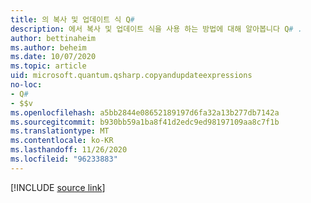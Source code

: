 ```yaml
---
title: 의 복사 및 업데이트 식 Q#
description: 에서 복사 및 업데이트 식을 사용 하는 방법에 대해 알아봅니다 Q# .
author: bettinaheim
ms.author: beheim
ms.date: 10/07/2020
ms.topic: article
uid: microsoft.quantum.qsharp.copyandupdateexpressions
no-loc:
- Q#
- $$v
ms.openlocfilehash: a5bb2844e08652189197d6fa32a13b277db7142a
ms.sourcegitcommit: b930bb59a1ba8f41d2edc9ed98197109aa8c7f1b
ms.translationtype: MT
ms.contentlocale: ko-KR
ms.lasthandoff: 11/26/2020
ms.locfileid: "96233883"
---
```

<!---
# Copy-and-update expressions in Q#
-->

[!INCLUDE [source link](~/includes/qsharp-language/Specifications/Language/3_Expressions/CopyAndUpdateExpressions.md)]

